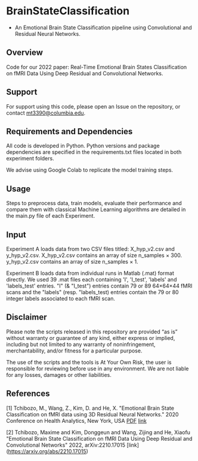 # BrainStateClassification

- An Emotional Brain State Classification pipeline using Convolutional and Residual Neural Networks.

## Overview

Code for our 2022 paper: Real-Time Emotional Brain States Classification on fMRI Data Using Deep Residual and Convolutional Networks.

## Support

For support using this code, please open an Issue on the repository, or contact mt3390@columbia.edu.

## Requirements and Dependencies

All code is developed in Python. Python versions and package dependencies are specified in the requirements.txt files located in both experiment folders.

We advise using Google Colab to replicate the model training steps.

## Usage

Steps to preprocess data, train models, evaluate their performance and compare them with classical Machine Learning algorithms are detailed in the main.py file of each Experiment.

## Input

Experiment A loads data from two CSV files titled: X_hyp_v2.csv and y_hyp_v2.csv. X_hyp_v2.csv contains an array of size n_samples × 300. y_hyp_v2.csv contains an array of size n_samples × 1.

Experiment B loads data from individual runs in Matlab (.mat) format directly. We used 39 .mat files each containing 'I', 'I_test', 'labels' and 'labels_test' entries. "I" (& "I_test") entries contain 79 or 89 64×64×44 fMRI scans and the "labels" (resp. "labels_test) entries contain the 79 or 80 integer labels associated to each fMRI scan. 

## Disclaimer

Please note the scripts released in this repository are provided “as is” without warranty or guarantee of any kind, either express or implied, including but not limited to any warranty of noninfringement, merchantability, and/or fitness for a particular purpose.

The use of the scripts and the tools is At Your Own Risk, the user is responsible for reviewing before use in any environment. We are not liable for any losses, damages or other liabilities.

## References

<a id="1">[1]</a> Tchibozo, M., Wang, Z., Kim, D. and He, X. "Emotional Brain State Classification on fMRI data using 3D Residual Neural Networks." 2020 Conference on Health Analytics, New York, USA [PDF](https://static1.squarespace.com/static/5f628d032f186434589f4eb2/t/6064f7440688f717764c4159/1617229642160/resnet-poster_3-30-2021_final.pdf) [link](https://www.dsiposters.com/posters/health-analytics-team-2)

<a id="2">[2]</a> Tchibozo, Maxime and Kim, Donggeun and Wang, Zijing and He, Xiaofu "Emotional Brain State Classification on fMRI Data Using Deep Residual and Convolutional Networks" 2022, arXiv:2210.17015 [link] 
(https://arxiv.org/abs/2210.17015)


